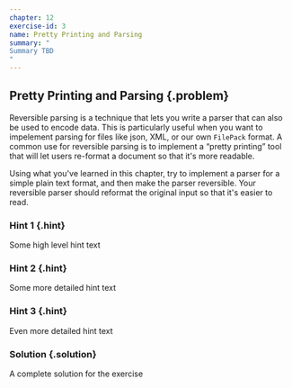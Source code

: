 ```yaml
---
chapter: 12
exercise-id: 3
name: Pretty Printing and Parsing
summary: "
Summary TBD
"
---
```


## Pretty Printing and Parsing {.problem}

Reversible parsing is a technique that lets you write a parser that can also be
used to encode data. This is particularly useful when you want to impelement
parsing for files like json, XML, or our own `FilePack` format. A common use for
reversible parsing is to implement a “pretty printing” tool that will let users
re-format a document so that it's more readable.

Using what you've learned in this chapter, try to implement a parser for a
simple plain text format, and then make the parser reversible. Your reversible
parser should reformat the original input so that it's easier to read.

### Hint 1 {.hint}

Some high level hint text

### Hint 2 {.hint}

Some more detailed hint text

### Hint 3 {.hint}

Even more detailed hint text

### Solution {.solution}

A complete solution for the exercise
